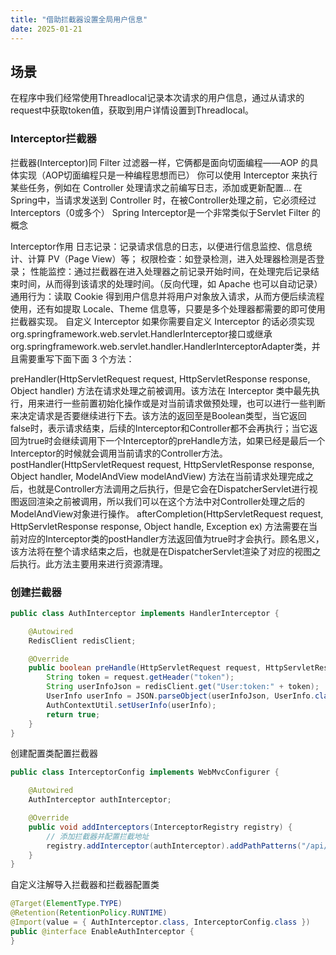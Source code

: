 ```yaml
---
title: "借助拦截器设置全局用户信息"
date: 2025-01-21
---
```


## 场景
在程序中我们经常使用Threadlocal记录本次请求的用户信息，通过从请求的request中获取token值，获取到用户详情设置到Threadlocal。

### Interceptor拦截器

拦截器(Interceptor)同 Filter 过滤器一样，它俩都是面向切面编程——AOP 的具体实现（AOP切面编程只是一种编程思想而已）
你可以使用 Interceptor 来执行某些任务，例如在 Controller 处理请求之前编写日志，添加或更新配置…
在 Spring中，当请求发送到 Controller 时，在被Controller处理之前，它必须经过 Interceptors（0或多个）
Spring Interceptor是一个非常类似于Servlet Filter 的概念

Interceptor作用
日志记录：记录请求信息的日志，以便进行信息监控、信息统计、计算 PV（Page View）等；
权限检查：如登录检测，进入处理器检测是否登录；
性能监控：通过拦截器在进入处理器之前记录开始时间，在处理完后记录结束时间，从而得到该请求的处理时间。（反向代理，如 Apache 也可以自动记录）
通用行为：读取 Cookie 得到用户信息并将用户对象放入请求，从而方便后续流程使用，还有如提取 Locale、Theme 信息等，只要是多个处理器都需要的即可使用拦截器实现。
自定义 Interceptor
如果你需要自定义 Interceptor 的话必须实现 org.springframework.web.servlet.HandlerInterceptor接口或继承 org.springframework.web.servlet.handler.HandlerInterceptorAdapter类，并且需要重写下面下面 3 个方法：

preHandler(HttpServletRequest request, HttpServletResponse response, Object handler) 
方法在请求处理之前被调用。该方法在 Interceptor 类中最先执行，用来进行一些前置初始化操作或是对当前请求做预处理，也可以进行一些判断来决定请求是否要继续进行下去。该方法的返回至是Boolean类型，当它返回false时，表示请求结束，后续的Interceptor和Controller都不会再执行；当它返回为true时会继续调用下一个Interceptor的preHandle方法，如果已经是最后一个Interceptor的时候就会调用当前请求的Controller方法。
postHandler(HttpServletRequest request, HttpServletResponse response, Object handler, ModelAndView modelAndView) 
方法在当前请求处理完成之后，也就是Controller方法调用之后执行，但是它会在DispatcherServlet进行视图返回渲染之前被调用，所以我们可以在这个方法中对Controller处理之后的ModelAndView对象进行操作。
afterCompletion(HttpServletRequest request, HttpServletResponse response, Object handle, Exception ex) 
方法需要在当前对应的Interceptor类的postHandler方法返回值为true时才会执行。顾名思义，该方法将在整个请求结束之后，也就是在DispatcherServlet渲染了对应的视图之后执行。此方法主要用来进行资源清理。

### 创建拦截器

```java
public class AuthInterceptor implements HandlerInterceptor {

    @Autowired
    RedisClient redisClient;

    @Override
    public boolean preHandle(HttpServletRequest request, HttpServletResponse response, Object handler){
        String token = request.getHeader("token");
        String userInfoJson = redisClient.get("User:token:" + token);
        UserInfo userInfo = JSON.parseObject(userInfoJson, UserInfo.class);
        AuthContextUtil.setUserInfo(userInfo);
        return true;
    }
}
```
创建配置类配置拦截器
```java
public class InterceptorConfig implements WebMvcConfigurer {

    @Autowired
    AuthInterceptor authInterceptor;

    @Override
    public void addInterceptors(InterceptorRegistry registry) {
        // 添加拦截器并配置拦截地址
        registry.addInterceptor(authInterceptor).addPathPatterns("/api/**");
    }
}
```
自定义注解导入拦截器和拦截器配置类
```java
@Target(ElementType.TYPE)
@Retention(RetentionPolicy.RUNTIME)
@Import(value = { AuthInterceptor.class, InterceptorConfig.class })
public @interface EnableAuthInterceptor {
}
```


